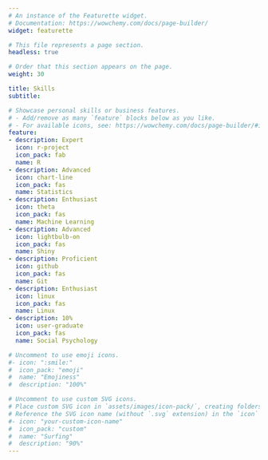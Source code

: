 ```yaml
---
# An instance of the Featurette widget.
# Documentation: https://wowchemy.com/docs/page-builder/
widget: featurette

# This file represents a page section.
headless: true

# Order that this section appears on the page.
weight: 30

title: Skills
subtitle:

# Showcase personal skills or business features.
# - Add/remove as many `feature` blocks below as you like.
# - For available icons, see: https://wowchemy.com/docs/page-builder/#icons
feature:
- description: Expert
  icon: r-project
  icon_pack: fab
  name: R
- description: Advanced
  icon: chart-line
  icon_pack: fas
  name: Statistics
- description: Enthusiast
  icon: theta
  icon_pack: fas
  name: Machine Learning
- description: Advanced
  icon: lightbulb-on
  icon_pack: fas
  name: Shiny
- description: Proficient
  icon: github
  icon_pack: fas
  name: Git
- description: Enthusiast
  icon: linux
  icon_pack: fas
  name: Linux
- description: 10%
  icon: user-graduate
  icon_pack: fas
  name: Social Psychology

# Uncomment to use emoji icons.
#- icon: ":smile:"
#  icon_pack: "emoji"
#  name: "Emojiness"
#  description: "100%"  

# Uncomment to use custom SVG icons.
# Place custom SVG icon in `assets/images/icon-pack/`, creating folders if necessary.
# Reference the SVG icon name (without `.svg` extension) in the `icon` field.
#- icon: "your-custom-icon-name"
#  icon_pack: "custom"
#  name: "Surfing"
#  description: "90%"
---
```


